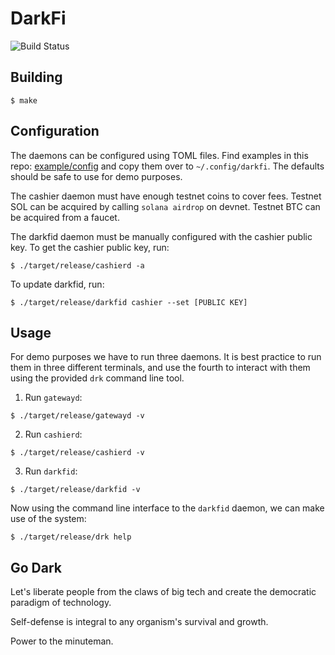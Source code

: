 # DarkFi

![Build Status](https://github.com/darkrenaissance/darkfi/actions/workflows/rust-build.yml/badge.svg)

## Building

```
$ make
```

## Configuration

The daemons can be configured using TOML files. Find examples in
this repo: [example/config](example/config) and copy them over to
`~/.config/darkfi`. The defaults should be safe to use for demo
purposes.

The cashier daemon must have enough testnet coins to cover fees.
Testnet SOL can be acquired by calling `solana airdrop` on devnet.
Testnet BTC can be acquired from a faucet.

The darkfid daemon must be manually configured with the cashier
public key. To get the cashier public key, run:

```
$ ./target/release/cashierd -a
```

To update darkfid, run:

```
$ ./target/release/darkfid cashier --set [PUBLIC KEY]
```


## Usage

For demo purposes we have to run three daemons. It is best practice to
run them in three different terminals, and use the fourth to interact
with them using the provided `drk` command line tool.

1. Run `gatewayd`:

```
$ ./target/release/gatewayd -v
```

2. Run `cashierd`:

```
$ ./target/release/cashierd -v
```

3. Run `darkfid`:

```
$ ./target/release/darkfid -v
```

Now using the command line interface to the `darkfid` daemon, we can
make use of the system:

```
$ ./target/release/drk help
```

## Go Dark

Let's liberate people from the claws of big tech and create the
democratic paradigm of technology.

Self-defense is integral to any organism's survival and growth.

Power to the minuteman.
